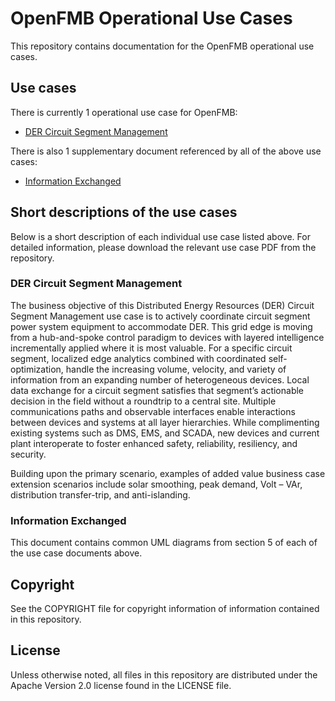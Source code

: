 # **OpenFMB Operational Use Cases**

This repository contains documentation for the OpenFMB operational use cases.

## Use cases

There is currently 1 operational use case for OpenFMB:

* [DER Circuit Segment Management][1]

There is also 1 supplementary document referenced by all of the above use cases:

* [Information Exchanged][2]

[1]: https://github.com/OpenFMB-Users-Group/use-cases/blob/bbfca6d8de643417cda99cedf2d9c3765f18f25f/DERCircuitSegmentManagement.pdf
[2]: https://github.com/OpenFMB-Users-Group/use-cases/blob/bbfca6d8de643417cda99cedf2d9c3765f18f25f/OpenFMBUseCaseInformationExchanged.pdf

## Short descriptions of the use cases

Below is a short description of each individual use case listed above. For detailed information, please download the relevant use case PDF from the repository.

### **DER Circuit Segment Management**

The business objective of this Distributed Energy Resources (DER) Circuit Segment Management use case is to actively coordinate circuit segment power system
equipment to accommodate DER. This grid edge is moving from a hub-and-spoke control paradigm to devices with layered intelligence
incrementally applied where it is most valuable. For a specific circuit segment, localized edge analytics combined with coordinated self-
optimization, handle the increasing volume, velocity, and variety of information from an expanding number of heterogeneous devices. Local
data exchange for a circuit segment satisfies that segment’s actionable decision in the field without a roundtrip to a central site. Multiple
communications paths and observable interfaces enable interactions between devices and systems at all layer hierarchies. While
complimenting existing systems such as DMS, EMS, and SCADA, new devices and current plant interoperate to foster enhanced safety,
reliability, resiliency, and security.

Building upon the primary scenario, examples of added value business case extension scenarios include solar smoothing, peak demand,
Volt – VAr, distribution transfer-trip, and anti-islanding.

### **Information Exchanged**

This document contains common UML diagrams from section 5 of each of the use case documents above.

## Copyright

See the COPYRIGHT file for copyright information of information contained in this repository.

## License

Unless otherwise noted, all files in this repository are distributed under the Apache Version 2.0 license found in the LICENSE file.

